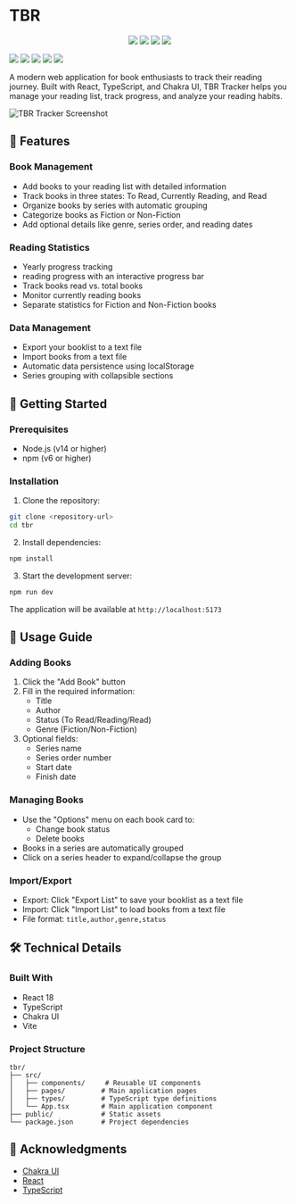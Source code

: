 # TBR

<p align="center">
<img src="https://img.shields.io/github/last-commit/allenh99/tbr?style=flat-square" />
<img src="https://img.shields.io/github/languages/top/allenh99/tbr?style=flat-square" />
<img src="https://img.shields.io/github/languages/count/allenh99/tbr?style=flat-square" />
<img src="https://img.shields.io/github/license/allenh99/tbr?style=flat-square" />
</p>

<p>
<img src="https://img.shields.io/badge/React-20232A?style=for-the-badge&logo=react&logoColor=61DAFB"/>
<img src="https://img.shields.io/badge/TypeScript-007ACC?style=for-the-badge&logo=typescript&logoColor=white"/>
<img src="https://img.shields.io/badge/Chakra%20UI-319795?style=for-the-badge&logo=chakra-ui&logoColor=white"/>
<img src="https://img.shields.io/badge/Vite-646CFF?style=for-the-badge&logo=vite&logoColor=white"/>
<img src="https://img.shields.io/badge/CSS3-1572B6?style=for-the-badge&logo=css3&logoColor=white"/>
</p>

A modern web application for book enthusiasts to track their reading journey. Built with React, TypeScript, and Chakra UI, TBR Tracker helps you manage your reading list, track progress, and analyze your reading habits.

![TBR Tracker Screenshot](screenshot.png)

## 🌟 Features

### Book Management
- Add books to your reading list with detailed information
- Track books in three states: To Read, Currently Reading, and Read
- Organize books by series with automatic grouping
- Categorize books as Fiction or Non-Fiction
- Add optional details like genre, series order, and reading dates

### Reading Statistics
- Yearly progress tracking
- reading progress with an interactive progress bar
- Track books read vs. total books
- Monitor currently reading books
- Separate statistics for Fiction and Non-Fiction books

### Data Management
- Export your booklist to a text file
- Import books from a text file
- Automatic data persistence using localStorage
- Series grouping with collapsible sections

## 🚀 Getting Started

### Prerequisites

- Node.js (v14 or higher)
- npm (v6 or higher)

### Installation

1. Clone the repository:
```bash
git clone <repository-url>
cd tbr
```

2. Install dependencies:
```bash
npm install
```

3. Start the development server:
```bash
npm run dev
```

The application will be available at `http://localhost:5173`

## 📖 Usage Guide

### Adding Books
1. Click the "Add Book" button
2. Fill in the required information:
   - Title
   - Author
   - Status (To Read/Reading/Read)
   - Genre (Fiction/Non-Fiction)
3. Optional fields:
   - Series name
   - Series order number
   - Start date
   - Finish date

### Managing Books
- Use the "Options" menu on each book card to:
  - Change book status
  - Delete books
- Books in a series are automatically grouped
- Click on a series header to expand/collapse the group

### Import/Export
- Export: Click "Export List" to save your booklist as a text file
- Import: Click "Import List" to load books from a text file
- File format: `title,author,genre,status`

## 🛠️ Technical Details

### Built With
- React 18
- TypeScript
- Chakra UI
- Vite

### Project Structure
```
tbr/
├── src/
│   ├── components/     # Reusable UI components
│   ├── pages/         # Main application pages
│   ├── types/         # TypeScript type definitions
│   └── App.tsx        # Main application component
├── public/            # Static assets
└── package.json       # Project dependencies
```

## 🙏 Acknowledgments

- [Chakra UI](https://chakra-ui.com/)
- [React](https://reactjs.org/)
- [TypeScript](https://www.typescriptlang.org/)